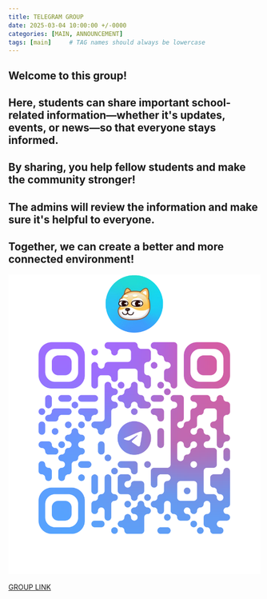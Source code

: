 ```yaml
---
title: TELEGRAM GROUP
date: 2025-03-04 10:00:00 +/-0000
categories: [MAIN, ANNOUNCEMENT]
tags: [main]     # TAG names should always be lowercase
---
```

## Welcome to this group! 
## Here, students can share important school-related information—whether it's updates, events, or news—so that everyone stays informed. 
## By sharing, you help fellow students and make the community stronger! 
## The admins will review the information and make sure it's helpful to everyone. 
## Together, we can create a better and more connected environment!

![GROUP QR](assets/img/telegram/qrcode)

[GROUP LINK](https://t.me/+PGe92FLhavEzZDQ1)
